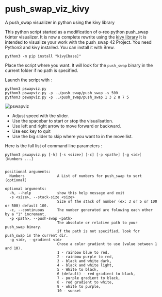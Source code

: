 # push_swap_viz_kivy
A push_swap visualizer in python using the kivy library

This python script started as a modification of o-reo python push_swap 
tkinter visualizer. It is now a complete rewrite using the [kivy library](https://kivy.org/)
It is intended to visualize your work with the push_swap 42 Project.
You need Python3 and kivy installed.
You can install it with Brew.

```
python3 -m pip install "kivy[base]"
```

Place the script where you want. It will look for the ``push_swap`` binary in the 
current folder if no path is specified.

Launch the script with :
```
python3 pswapviz.py
python3 pswapviz.py -p ../push_swap/push_swap -s 500
python3 pswapviz.py -p ../push_swap/push_swap 1 3 2 8 7 5
```
![pswapviz](https://user-images.githubusercontent.com/4463409/178237182-2c559b7d-a8ad-4b8e-a042-53df358cc17d.png)

- Adjust speed with the slider.
- Use the spacebar to start or stop the visualisation.
- Use left and right arrow to move forward or backward.
- Use esc key to quit
- Use the big slider to skip where you want to in the move list.

Here is the full list of command line parameters :
```
python3 pswapviz.py [-h] [-s <size>] [-c] [-p <path>] [-g <id>] [Numbers ...]


positional arguments:
  Numbers               A List of numbers for push_swap to sort (optional)

optional arguments:
  -h, --help            show this help message and exit
  -s <size>, --stack-size <size>
                        Size of the stack of number (ex: 3 or 5 or 100 or 500) default 100.
  -c, --continuous      The number generated are folowing each other by a "1" increment.
  -p <path>, --push-swap <path>
                        The absolute or relative path to your push_swap binary. 
                        if the path is not specified, look for push_swap in the current dir.
  -g <id>, --gradient <id>
                        Chose a color gradient to use (value between 1 and 10). 
                        1 - rainbow blue to red,
                        2 - rainbow purple to red,
                        3 - black and white dark,
                        4 - black and white light,
                        5 - White to black,
                        6 (default) - red gradient to black,
                        7 - purple gradient to black,
                        8 - red gradient to white,
                        9 - white to purple, 
                        10 - sunset
```

